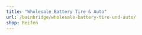 ```yaml
---
title: "Wholesale Battery Tire & Auto"
url: /bainbridge/wholesale-battery-tire-und-auto/
shop: Reifen
---
```

